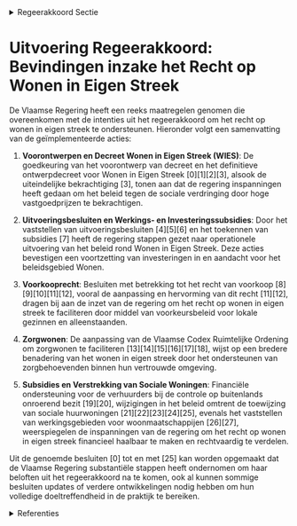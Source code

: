 

<details>
        <summary>Regeerakkoord Sectie </summary>
        <p>6.3.1 Recht op wonen in eigen streek Het recht op wonen in eigen streek is verre van evident. Veel jongeren en gezinnen worden weggedrukt door de stijgende grond- en woon-prijzen. Daarom zorgen we er ervoor dat een band met de gemeente of streek steeds voorrang geeft voor wie kandidaat is voor een sociale huur- of koopwoning. Daarnaast grijpen we ook in op de private woonmarkt door het grond- en pandendecreet zo aan te passen dat gemeenten desgewenst een specifiek aandeel kavels of percelen exclusief kunnen voorbehouden voor inwoners die een duidelijke band met de gemeente of streek kunnen aantonen. We blijven inzetten op Vlabinvest en Vlabzorginvest. </p>
        </details> 

# Uitvoering Regeerakkoord: Bevindingen inzake het Recht op Wonen in Eigen Streek

De Vlaamse Regering heeft een reeks maatregelen genomen die overeenkomen met de intenties uit het regeerakkoord om het recht op wonen in eigen streek te ondersteunen. Hieronder volgt een samenvatting van de geïmplementeerde acties:

1. **Voorontwerpen en Decreet Wonen in Eigen Streek (WIES)**: De goedkeuring van het voorontwerp van decreet en het definitieve ontwerpdecreet voor Wonen in Eigen Streek \[0\]\[1\]\[2\]\[3\], alsook de uiteindelijke bekrachtiging \[3\], tonen aan dat de regering inspanningen heeft gedaan om het beleid tegen de sociale verdringing door hoge vastgoedprijzen te bekrachtigen.

2. **Uitvoeringsbesluiten en Werkings- en Investeringssubsidies**: Door het vaststellen van uitvoeringsbesluiten \[4\]\[5\]\[6\] en het toekennen van subsidies \[7\] heeft de regering stappen gezet naar operationele uitvoering van het beleid rond Wonen in Eigen Streek. Deze acties bevestigen een voortzetting van investeringen in en aandacht voor het beleidsgebied Wonen.

3. **Voorkooprecht**: Besluiten met betrekking tot het recht van voorkoop \[8\]\[9\]\[10\]\[11\]\[12\], vooral de aanpassing en hervorming van dit recht \[11\]\[12\], dragen bij aan de inzet van de regering om het recht op wonen in eigen streek te faciliteren door middel van voorkeursbeleid voor lokale gezinnen en alleenstaanden.

4. **Zorgwonen**: De aanpassing van de Vlaamse Codex Ruimtelijke Ordening om zorgwonen te faciliteren \[13\]\[14\]\[15\]\[16\]\[17\]\[18\], wijst op een bredere benadering van het wonen in eigen streek door het ondersteunen van zorgbehoevenden binnen hun vertrouwde omgeving.

5. **Subsidies en Verstrekking van Sociale Woningen**: Financiële ondersteuning voor de verhuurders bij de controle op buitenlands onroerend bezit \[19\]\[20\], wijzigingen in het beleid omtrent de toewijzing van sociale huurwoningen \[21\]\[22\]\[23\]\[24\]\[25\], evenals het vaststellen van werkingsgebieden voor woonmaatschappijen \[26\]\[27\], weerspiegelen de inspanningen van de regering om het recht op wonen in eigen streek financieel haalbaar te maken en rechtvaardig te verdelen.

Uit de genoemde besluiten \[0\] tot en met \[25\] kan worden opgemaakt dat de Vlaamse Regering substantiële stappen heeft ondernomen om haar beloften uit het regeerakkoord na te komen, ook al kunnen sommige besluiten updates of verdere ontwikkelingen nodig hebben om hun volledige doeltreffendheid in de praktijk te bereiken.

<details>
        <summary> Referenties</summary>
        **[\[0\]](https://beslissingenvlaamseregering.vlaanderen.be/?search=Wonen%20in%20eigen%20streek%3A%20voorontwerp%20van%20decreet&dateOption=select&startDate=2022-11-25T11%3A00%3A00Z&endDate=2022-11-25T11%3A00%3A00Z)** : **(2022-11-25)** Wonen in eigen streek: voorontwerp van decreet 

**[\[1\]](https://beslissingenvlaamseregering.vlaanderen.be/?search=Wonen%20in%20eigen%20streek%3A%20voorontwerp%20van%20decreet&dateOption=select&startDate=2023-02-03T09%3A00%3A00Z&endDate=2023-02-03T09%3A00%3A00Z)** : **(2023-02-03)** Wonen in eigen streek: voorontwerp van decreet 

**[\[2\]](https://beslissingenvlaamseregering.vlaanderen.be/?search=Wonen%20in%20eigen%20streek%3A%20ontwerpdecreet&dateOption=select&startDate=2023-04-28T08%3A00%3A00Z&endDate=2023-04-28T08%3A00%3A00Z)** : **(2023-04-28)** Wonen in eigen streek: ontwerpdecreet 

**[\[3\]](https://beslissingenvlaamseregering.vlaanderen.be/?search=Decreet%20Wonen%20in%20eigen%20streek&dateOption=select&startDate=2023-06-23T08%3A00%3A00Z&endDate=2023-06-23T08%3A00%3A00Z)** : **(2023-06-23)** Decreet Wonen in eigen streek 

**[\[4\]](https://beslissingenvlaamseregering.vlaanderen.be/?search=Decreet%20wonen%20in%20eigen%20streek%3A%20uitvoeringsbesluit&dateOption=select&startDate=2023-12-08T09%3A00%3A00Z&endDate=2023-12-08T09%3A00%3A00Z)** : **(2023-12-08)** Decreet wonen in eigen streek: uitvoeringsbesluit 

**[\[5\]](https://beslissingenvlaamseregering.vlaanderen.be/?search=Decreet%20wonen%20in%20eigen%20streek%3A%20uitvoeringsbesluit&dateOption=select&startDate=2023-07-14T08%3A00%3A00Z&endDate=2023-07-14T08%3A00%3A00Z)** : **(2023-07-14)** Decreet wonen in eigen streek: uitvoeringsbesluit 

**[\[6\]](https://beslissingenvlaamseregering.vlaanderen.be/?search=Decreet%20wonen%20in%20eigen%20streek%3A%20uitvoeringsbesluit&dateOption=select&startDate=2023-09-29T08%3A00%3A00Z&endDate=2023-09-29T08%3A00%3A00Z)** : **(2023-09-29)** Decreet wonen in eigen streek: uitvoeringsbesluit 

**[\[7\]](https://beslissingenvlaamseregering.vlaanderen.be/?search=Werkings-%20en%20investeringssubsidie%20Agentschap%20voor%20woon-%20en%20zorginfrastructuurbeleid%20voor%20Vlaams-Brabant%20voor%20ondersteuning%20Wonen%20in%20Eigen%20Streek&dateOption=select&startDate=2023-12-15T09%3A00%3A00Z&endDate=2023-12-15T09%3A00%3A00Z)** : **(2023-12-15)** Werkings- en investeringssubsidie Agentschap voor woon- en zorginfrastructuurbeleid voor Vlaams-Brabant voor ondersteuning Wonen in Eigen Streek 

**[\[8\]](https://beslissingenvlaamseregering.vlaanderen.be/?search=Recht%20van%20voorkoop%3A%20lijst%20van%20gemeenten&dateOption=select&startDate=2021-02-05T09%3A00%3A00Z&endDate=2021-02-05T09%3A00%3A00Z)** : **(2021-02-05)** Recht van voorkoop: lijst van gemeenten 

**[\[9\]](https://beslissingenvlaamseregering.vlaanderen.be/?search=Adviesplicht%20recht%20van%20voorkoop&dateOption=select&startDate=2023-02-10T09%3A00%3A00Z&endDate=2023-02-10T09%3A00%3A00Z)** : **(2023-02-10)** Adviesplicht recht van voorkoop 

**[\[10\]](https://beslissingenvlaamseregering.vlaanderen.be/?search=Adviesplicht%20recht%20van%20voorkoop%3A%20gewijzigde%20lijst%20gemeenten&dateOption=select&startDate=2021-03-26T09%3A00%3A00Z&endDate=2021-03-26T09%3A00%3A00Z)** : **(2021-03-26)** Adviesplicht recht van voorkoop: gewijzigde lijst gemeenten 

**[\[11\]](https://beslissingenvlaamseregering.vlaanderen.be/?search=Recht%20van%20voorkoop%3A%20wijziging%20besluit%20Vlaamse%20Codex%20Wonen&dateOption=select&startDate=2023-05-12T08%3A00%3A00Z&endDate=2023-05-12T08%3A00%3A00Z)** : **(2023-05-12)** Recht van voorkoop: wijziging besluit Vlaamse Codex Wonen 

**[\[12\]](https://beslissingenvlaamseregering.vlaanderen.be/?search=Hervorming%20recht%20van%20voorkoop%3A%20wijziging%20besluit%20Vlaamse%20Codex%20Wonen&dateOption=select&startDate=2023-06-30T08%3A00%3A00Z&endDate=2023-06-30T08%3A00%3A00Z)** : **(2023-06-30)** Hervorming recht van voorkoop: wijziging besluit Vlaamse Codex Wonen 

**[\[13\]](https://beslissingenvlaamseregering.vlaanderen.be/?search=Uitbreiding%20mogelijkheid%20zorgwonen%3A%20wijziging%20Vlaamse%20Codex%20Ruimtelijke%20Ordening&dateOption=select&startDate=2020-11-27T09%3A00%3A00Z&endDate=2020-11-27T09%3A00%3A00Z)** : **(2020-11-27)** Uitbreiding mogelijkheid zorgwonen: wijziging Vlaamse Codex Ruimtelijke Ordening 

**[\[14\]](https://beslissingenvlaamseregering.vlaanderen.be/?search=Uitbreiding%20toepassingsgebied%20zorgwonen%20met%20bijgebouwen%20en%20mobiele%20units%3A%20wijziging%20Vlaamse%20Codex%20Ruimtelijke%20Ordening&dateOption=select&startDate=2021-02-26T09%3A00%3A00Z&endDate=2021-02-26T09%3A00%3A00Z)** : **(2021-02-26)** Uitbreiding toepassingsgebied zorgwonen met bijgebouwen en mobiele units: wijziging Vlaamse Codex Ruimtelijke Ordening 

**[\[15\]](https://beslissingenvlaamseregering.vlaanderen.be/?search=Uitbreiding%20toepassingsgebied%20zorgwonen%20met%20bijgebouwen%20en%20mobiele%20units%3A%20wijziging%20Vlaamse%20Codex%20Ruimtelijke%20Ordening&dateOption=select&startDate=2021-04-23T08%3A00%3A00Z&endDate=2021-04-23T08%3A00%3A00Z)** : **(2021-04-23)** Uitbreiding toepassingsgebied zorgwonen met bijgebouwen en mobiele units: wijziging Vlaamse Codex Ruimtelijke Ordening 

**[\[16\]](https://beslissingenvlaamseregering.vlaanderen.be/?search=Inwerkingtreding%20decreet%20dat%20de%20Vlaamse%20Codex%20Ruimtelijke%20Ordening%20wijzigt%20wat%20betreft%20zorgwonen&dateOption=select&startDate=2021-07-16T06%3A00%3A00Z&endDate=2021-07-16T06%3A00%3A00Z)** : **(2021-07-16)** Inwerkingtreding decreet dat de Vlaamse Codex Ruimtelijke Ordening wijzigt wat betreft zorgwonen 

**[\[17\]](https://beslissingenvlaamseregering.vlaanderen.be/?search=Inwerkingtreding%20decreet%20dat%20de%20Vlaamse%20Codex%20Ruimtelijke%20Ordening%20wijzigt%20wat%20betreft%20zorgwonen&dateOption=select&startDate=2021-07-02T08%3A00%3A00Z&endDate=2021-07-02T08%3A00%3A00Z)** : **(2021-07-02)** Inwerkingtreding decreet dat de Vlaamse Codex Ruimtelijke Ordening wijzigt wat betreft zorgwonen 

**[\[18\]](https://beslissingenvlaamseregering.vlaanderen.be/?search=Uitbreiding%20toepassingsgebied%20zorgwonen%20met%20bijgebouwen%20en%20mobiele%20units%3A%20wijzigingsdecreet%20Vlaamse%20Codex%20Ruimtelijke%20Ordening&dateOption=select&startDate=2021-06-18T08%3A00%3A00Z&endDate=2021-06-18T08%3A00%3A00Z)** : **(2021-06-18)** Uitbreiding toepassingsgebied zorgwonen met bijgebouwen en mobiele units: wijzigingsdecreet Vlaamse Codex Ruimtelijke Ordening 

**[\[19\]](https://beslissingenvlaamseregering.vlaanderen.be/?search=Sociale%20verhuurders%3A%20vergoeding%20onderzoek%20buitenlands%20onroerend%20bezit%20sociale%20huurders&dateOption=select&startDate=2021-03-12T09%3A00%3A00Z&endDate=2021-03-12T09%3A00%3A00Z)** : **(2021-03-12)** Sociale verhuurders: vergoeding onderzoek buitenlands onroerend bezit sociale huurders 

**[\[20\]](https://beslissingenvlaamseregering.vlaanderen.be/?search=Sociale%20verhuurders%3A%20vergoeding%20onderzoek%20buitenlands%20onroerend%20bezit%20sociale%20huurders&dateOption=select&startDate=2021-05-21T08%3A00%3A00Z&endDate=2021-05-21T08%3A00%3A00Z)** : **(2021-05-21)** Sociale verhuurders: vergoeding onderzoek buitenlands onroerend bezit sociale huurders 

**[\[21\]](https://beslissingenvlaamseregering.vlaanderen.be/?search=Voorrangsregel%20lokale%20binding%20geconventioneerde%20huurwoningen%3A%20wijziging%20Besluit%20Vlaamse%20Codex%20Wonen%202021&dateOption=select&startDate=2023-12-22T09%3A00%3A00Z&endDate=2023-12-22T09%3A00%3A00Z)** : **(2023-12-22)** Voorrangsregel lokale binding geconventioneerde huurwoningen: wijziging Besluit Vlaamse Codex Wonen 2021 

**[\[22\]](https://beslissingenvlaamseregering.vlaanderen.be/?search=Wijziging%20besluit%20Vlaamse%20Codex%20Wonen%202021%3A%20sociale%20huur&dateOption=select&startDate=2021-07-16T06%3A00%3A00Z&endDate=2021-07-16T06%3A00%3A00Z)** : **(2021-07-16)** Wijziging besluit Vlaamse Codex Wonen 2021: sociale huur 

**[\[23\]](https://beslissingenvlaamseregering.vlaanderen.be/?search=Wijziging%20besluit%20Vlaamse%20Codex%20Wonen%202021%3A%20sociale%20huur&dateOption=select&startDate=2021-10-08T08%3A00%3A00Z&endDate=2021-10-08T08%3A00%3A00Z)** : **(2021-10-08)** Wijziging besluit Vlaamse Codex Wonen 2021: sociale huur 

**[\[24\]](https://beslissingenvlaamseregering.vlaanderen.be/?search=Wijziging%20Besluit%20Vlaamse%20Codex%20Wonen%202021%3A%20sociale%20huurprijsberekening%20en%20huursubsidie%20voor%20huurders%20van%20ingehuurde%20sociale%20woningen&dateOption=select&startDate=2023-07-14T08%3A00%3A00Z&endDate=2023-07-14T08%3A00%3A00Z)** : **(2023-07-14)** Wijziging Besluit Vlaamse Codex Wonen 2021: sociale huurprijsberekening en huursubsidie voor huurders van ingehuurde sociale woningen 

**[\[25\]](https://beslissingenvlaamseregering.vlaanderen.be/?search=Wijziging%20besluit%20Vlaamse%20Codex%20Wonen%202021%3A%20sociale%20huur&dateOption=select&startDate=2021-12-17T09%3A00%3A00Z&endDate=2021-12-17T09%3A00%3A00Z)** : **(2021-12-17)** Wijziging besluit Vlaamse Codex Wonen 2021: sociale huur 

**[\[26\]](https://beslissingenvlaamseregering.vlaanderen.be/?search=Vaststellen%20werkingsgebieden%20woonmaatschappijen&dateOption=select&startDate=2022-02-04T09%3A00%3A00Z&endDate=2022-02-04T09%3A00%3A00Z)** : **(2022-02-04)** Vaststellen werkingsgebieden woonmaatschappijen 

**[\[27\]](https://beslissingenvlaamseregering.vlaanderen.be/?search=Vaststelling%20verhouding%20stemrechten%20woonmaatschappijen&dateOption=select&startDate=2022-07-15T08%3A00%3A00Z&endDate=2022-07-15T08%3A00%3A00Z)** : **(2022-07-15)** Vaststelling verhouding stemrechten woonmaatschappijen 
        </details> 

